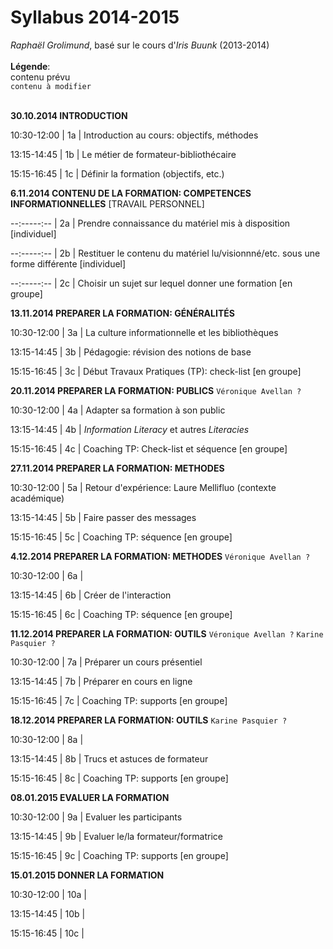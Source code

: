# Syllabus 2014-2015

*Raphaël Grolimund*, basé sur le cours d'*Iris Buunk* (2013-2014)<br/>
<br/>
**Légende**:<br/>
contenu prévu<br/>
`contenu à modifier`<br/>
<br/>

**30.10.2014 INTRODUCTION**

10:30-12:00 | 1a | Introduction au cours: objectifs, méthodes

13:15-14:45 | 1b | Le métier de formateur-bibliothécaire

15:15-16:45 | 1c | Définir la formation (objectifs, etc.)


**6.11.2014 CONTENU DE LA FORMATION: COMPETENCES INFORMATIONNELLES** [TRAVAIL PERSONNEL]

--:-----:-- | 2a | Prendre connaissance du matériel mis à disposition [individuel]

--:-----:-- | 2b | Restituer le contenu du matériel lu/visionnné/etc. sous une forme différente [individuel]

--:-----:-- | 2c | Choisir un sujet sur lequel donner une formation [en groupe]


**13.11.2014 PREPARER LA FORMATION: GÉNÉRALITÉS**

10:30-12:00 | 3a | La culture informationnelle et les bibliothèques

13:15-14:45 | 3b | Pédagogie: révision des notions de base

15:15-16:45 | 3c | Début Travaux Pratiques (TP): check-list [en groupe]


**20.11.2014 PREPARER LA FORMATION: PUBLICS**
`Véronique Avellan ?`

10:30-12:00 | 4a | Adapter sa formation à son public

13:15-14:45 | 4b | *Information Literacy* et autres *Literacies*

15:15-16:45 | 4c | Coaching TP: Check-list et séquence [en groupe]


**27.11.2014 PREPARER LA FORMATION: METHODES**

10:30-12:00 | 5a | Retour d'expérience: Laure Mellifluo (contexte académique)

13:15-14:45 | 5b | Faire passer des messages

15:15-16:45 | 5c | Coaching TP: séquence [en groupe]


**4.12.2014 PREPARER LA FORMATION: METHODES**
`Véronique Avellan ?`

10:30-12:00 | 6a | 

13:15-14:45 | 6b | Créer de l'interaction

15:15-16:45 | 6c | Coaching TP: séquence [en groupe]


**11.12.2014 PREPARER LA FORMATION: OUTILS**
`Véronique Avellan ?`
`Karine Pasquier ?`

10:30-12:00 | 7a | Préparer un cours présentiel

13:15-14:45 | 7b | Préparer en cours en ligne

15:15-16:45 | 7c | Coaching TP: supports [en groupe]


**18.12.2014 PREPARER LA FORMATION: OUTILS**
`Karine Pasquier ?`

10:30-12:00 | 8a | 

13:15-14:45 | 8b | Trucs et astuces de formateur

15:15-16:45 | 8c | Coaching TP: supports [en groupe]


**08.01.2015 EVALUER LA FORMATION**

10:30-12:00 | 9a | Evaluer les participants

13:15-14:45 | 9b | Evaluer le/la formateur/formatrice

15:15-16:45 | 9c | Coaching TP: supports [en groupe]


**15.01.2015 DONNER LA FORMATION**

10:30-12:00 | 10a | 

13:15-14:45 | 10b | 

15:15-16:45 | 10c | 
